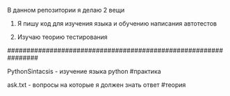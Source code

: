 В данном репозитории я делаю 2 вещи

1. Я пишу код для изучения языка и обучению написания автотестов

2. Изучаю теорию тестирования

################################################################

PythonSintacsis - изучение языка python #практика

ask.txt - вопросы на которые я должен знать ответ #теория
